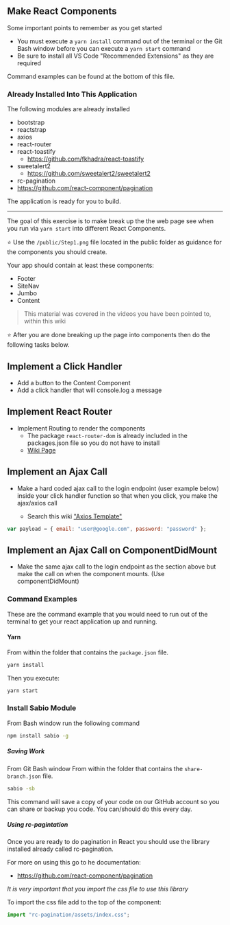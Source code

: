 ## Make React Components

Some important points to remember as you get started

- You must execute a `yarn install` command out of the terminal or the Git Bash window before you can execute a `yarn start` command
- Be sure to install all VS Code "Recommended Extensions" as they are required

Command examples can be found at the bottom of this file.

### Already Installed Into This Application

The following modules are already installed

- bootstrap
- reactstrap
- axios
- react-router
- react-toastify
  - https://github.com/fkhadra/react-toastify
- sweetalert2
  - https://github.com/sweetalert2/sweetalert2
- rc-pagination
- https://github.com/react-component/pagination

The application is ready for you to build.

---

The goal of this exercise is to make break up the the web page see when you run via `yarn start` into different React Components.

:star: Use the `/public/Step1.png` file located in the public folder as guidance for the components you should create.

Your app should contain at least these components:

- Footer
- SiteNav
- Jumbo
- Content

> This material was covered in the videos you have been pointed to, within this wiki

:star: After you are done breaking up the page into components then do the following tasks below.

## Implement a Click Handler

- Add a button to the Content Component
- Add a click handler that will console.log a message

## Implement React Router

- Implement Routing to render the components
  - The package `react-router-dom` is already included in the packages.json file so you do not have to install
  - [Wiki Page](https://github.com/sabiocode/wiki/blob/master/javascript/React/React-Router/README.md)

## Implement an Ajax Call

- Make a hard coded ajax call to the login endpoint (user example below) inside your click handler function so that when you click, you make the ajax/axios call

  - Search this wiki ["Axios Template"](https://github.com/sabiocode/wiki/blob/master/javascript/Axios)

```javascript
var payload = { email: "user@google.com", password: "password" };
```

## Implement an Ajax Call on ComponentDidMount

- Make the same ajax call to the login endpoint as the section above but make the call on when the component mounts. (Use componentDidMount)

### Command Examples

These are the command example that you would need to run out of the terminal to get your react application up and running.

#### Yarn

From within the folder that contains the `package.json` file.

```bash
yarn install
```

Then you execute:

```bash
yarn start
```

### Install Sabio Module

From Bash window run the following command

```bash
npm install sabio -g
```

##### Saving Work

From Git Bash window
From within the folder that contains the `share-branch.json` file.

```bash
sabio -sb
```

This command will save a copy of your code on our GitHub account so you can share or backup you code. You can/should do this every day.

##### Using rc-pagintation

Once you are ready to do pagination in React you should use the library installed already called rc-pagination.

For more on using this go to he documentation:

- https://github.com/react-component/pagination

_It is very important that you import the css file to use this library_

To import the css file add to the top of the component:

```javascript
import "rc-pagination/assets/index.css";
```

